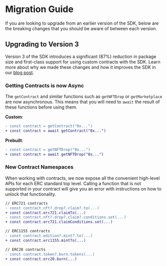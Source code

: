 # Migration Guide

If you are looking to upgrade from an earlier version of the SDK, below are the breaking changes that you should be aware of between each version.

## Upgrading to Version 3

Version 3 of the SDK introduces a significant (87%) reduction in package size and first-class support for using custom contracts with the SDK. Learn more about why we made these changes and how it improves the SDK in our [blog post](https://blog.weiweb3.com/sdk-major-update/).

### Getting Contracts is now Async

The `getContract` and similar functions such as `getNFTDrop` or `getMarketplace` are now asynchronous. This means that you will need to `await` the result of these functions before using them.

**Custom**:

```diff
- const contract = getContract("0x...")
+ const contract = await getContract("0x...")
```

**Prebuilt**:

```diff
- const contract = getNFTDrop("0x...")
+ const contract = await getNFTDrop("0x...")
```

### New Contract Namespaces

When working with contracts, we now expose all the convenient high-level APIs for each ERC standard top level.
Calling a function that is not supported in your contract will give you an error with instructions on how to unlock that functionality.

```diff
// ERC721 contracts
- const contract.nft?.drop?.claim?.to(...)
+ const contract.erc721.claimTo(...)
- const contract.nft?.drop?.claim?.conditions.set(...)
+ const contract.erc721.claimConditions.set(...)

// ERC1155 contracts
- const contract.edition?.mint?.to(...)
+ const contract.erc1155.mintTo(...)

// ERC20 contracts
- const contract.token?.burn.tokens(...)
+ const contract.erc20.burn(...)
```
